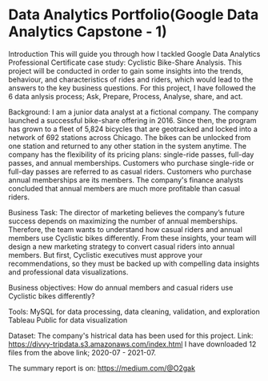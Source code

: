 # Data Analytics Portfolio(Google Data Analytics Capstone - 1)

Introduction
This will guide you through how I tackled Google Data Analytics Professional Certificate case study: Cyclistic Bike-Share Analysis. This project will be conducted in order to gain some insights into the trends, behaviour, and characteristics of rides and riders, which would lead to the answers to the key business questions. For this project, I have followed the 6 data anlysis process; Ask, Prepare, Process, Analyse, share, and act.

Background:
I am a junior data analyst at a fictional company. The company launched a successful bike-share offering in 2016. Since then, the program has grown to a fleet of 5,824 bicycles that are geotracked and locked into a network of 692 stations across Chicago. The bikes can be unlocked from one station and returned to any other station in the system anytime. The company has the flexibility of its pricing plans: single-ride passes, full-day passes, and annual memberships. Customers who purchase single-ride or full-day passes are referred to as casual riders. Customers who purchase annual memberships are its members.
The company's finance analysts concluded that annual members are much more profitable than casual riders.

Business Task:
The director of marketing believes the company’s future success depends on maximizing the number of annual memberships. Therefore, the team wants to understand how casual riders and annual members use Cyclistic bikes differently. From these insights, your team will design a new marketing strategy to convert casual riders into annual members. But first, Cyclistic executives must approve your recommendations, so they must be backed up with compelling data insights and professional data visualizations.

Business objectives:
How do annual members and casual riders use Cyclistic bikes differently?

Tools:
MySQL for data processing, data cleaning, validation, and exploration
Tableau Public for data visualization

Dataset:
The company's histrical data has been used for this project.
Link: https://divvy-tripdata.s3.amazonaws.com/index.html
I have downloaded 12 files from the above link; 2020-07 - 2021-07.

The summary report is on:
https://medium.com/@O2gak

